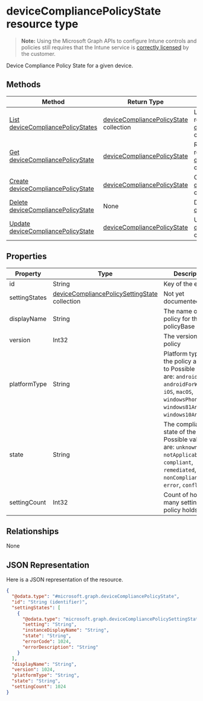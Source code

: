 ﻿# deviceCompliancePolicyState resource type

> **Note:** Using the Microsoft Graph APIs to configure Intune controls and policies still requires that the Intune service is [correctly licensed](https://go.microsoft.com/fwlink/?linkid=839381) by the customer.

Device Compliance Policy State for a given device.
## Methods
|Method|Return Type|Description|
|---|---|---|
|[List deviceCompliancePolicyStates](../api/intune_deviceconfig_devicecompliancepolicystate_list.md)|[deviceCompliancePolicyState](../resources/intune_deviceconfig_devicecompliancepolicystate.md) collection|List properties and relationships of the [deviceCompliancePolicyState](../resources/intune_deviceconfig_devicecompliancepolicystate.md) objects.|
|[Get deviceCompliancePolicyState](../api/intune_deviceconfig_devicecompliancepolicystate_get.md)|[deviceCompliancePolicyState](../resources/intune_deviceconfig_devicecompliancepolicystate.md)|Read properties and relationships of the [deviceCompliancePolicyState](../resources/intune_deviceconfig_devicecompliancepolicystate.md) object.|
|[Create deviceCompliancePolicyState](../api/intune_deviceconfig_devicecompliancepolicystate_create.md)|[deviceCompliancePolicyState](../resources/intune_deviceconfig_devicecompliancepolicystate.md)|Create a new [deviceCompliancePolicyState](../resources/intune_deviceconfig_devicecompliancepolicystate.md) object.|
|[Delete deviceCompliancePolicyState](../api/intune_deviceconfig_devicecompliancepolicystate_delete.md)|None|Deletes a [deviceCompliancePolicyState](../resources/intune_deviceconfig_devicecompliancepolicystate.md).|
|[Update deviceCompliancePolicyState](../api/intune_deviceconfig_devicecompliancepolicystate_update.md)|[deviceCompliancePolicyState](../resources/intune_deviceconfig_devicecompliancepolicystate.md)|Update the properties of a [deviceCompliancePolicyState](../resources/intune_deviceconfig_devicecompliancepolicystate.md) object.|

## Properties
|Property|Type|Description|
|---|---|---|
|id|String|Key of the entity.|
|settingStates|[deviceCompliancePolicySettingState](../resources/intune_deviceconfig_devicecompliancepolicysettingstate.md) collection|Not yet documented|
|displayName|String|The name of the policy for this policyBase|
|version|Int32|The version of the policy|
|platformType|String|Platform type that the policy applies to Possible values are: `android`, `androidForWork`, `iOS`, `macOS`, `windowsPhone81`, `windows81AndLater`, `windows10AndLater`.|
|state|String|The compliance state of the policy Possible values are: `unknown`, `notApplicable`, `compliant`, `remediated`, `nonCompliant`, `error`, `conflict`.|
|settingCount|Int32|Count of how many setting a policy holds|

## Relationships
None
## JSON Representation
Here is a JSON representation of the resource.
<!-- {
  "blockType": "resource",
  "keyProperty": "id",
  "@odata.type": "microsoft.graph.deviceCompliancePolicyState"
}
-->
```json
{
  "@odata.type": "#microsoft.graph.deviceCompliancePolicyState",
  "id": "String (identifier)",
  "settingStates": [
    {
      "@odata.type": "microsoft.graph.deviceCompliancePolicySettingState",
      "setting": "String",
      "instanceDisplayName": "String",
      "state": "String",
      "errorCode": 1024,
      "errorDescription": "String"
    }
  ],
  "displayName": "String",
  "version": 1024,
  "platformType": "String",
  "state": "String",
  "settingCount": 1024
}
```



